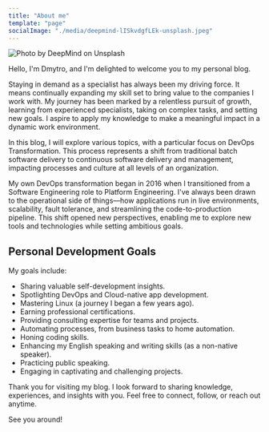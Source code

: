 ```yaml
---
title: "About me"
template: "page"
socialImage: "./media/deepmind-lISkvdgfLEk-unsplash.jpeg"
---
```


![Photo by DeepMind on Unsplash](./media/deepmind-lISkvdgfLEk-unsplash.jpeg)
  
Hello, I'm Dmytro, and I'm delighted to welcome you to my personal blog.

Staying in demand as a specialist has always been my driving force. It means continually expanding my skill set to bring value to the companies I work with. My journey has been marked by a relentless pursuit of growth, learning from experienced specialists, taking on complex tasks, and setting new goals. I aspire to apply my knowledge to make a meaningful impact in a dynamic work environment.

In this blog, I will explore various topics, with a particular focus on DevOps Transformation. This process represents a shift from traditional batch software delivery to continuous software delivery and management, impacting processes and culture at all levels of an organization.

My own DevOps transformation began in 2016 when I transitioned from a Software Engineering role to Platform Engineering. I've always been drawn to the operational side of things—how applications run in live environments, scalability, fault tolerance, and streamlining the code-to-production pipeline. This shift opened new perspectives, enabling me to explore new tools and technologies while setting ambitious goals.

## Personal Development Goals

My goals include:
- Sharing valuable self-development insights.
- Spotlighting DevOps and Cloud-native app development.
- Mastering Linux (a journey I began a few years ago).
- Earning professional certifications.
- Providing consulting expertise for teams and projects.
- Automating processes, from business tasks to home automation.
- Honing coding skills.
- Enhancing my English speaking and writing skills (as a non-native speaker).
- Practicing public speaking.
- Engaging in captivating and challenging projects.

Thank you for visiting my blog. I look forward to sharing knowledge, experiences, and insights with you. Feel free to connect, follow, or reach out anytime.

See you around!
